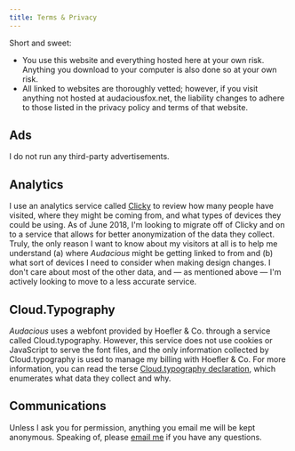 ```yaml
---
title: Terms & Privacy
---
```


Short and sweet: 

* You use this website and everything hosted here at your own risk. Anything you download to your computer is also done so at your own risk. 
* All linked to websites are thoroughly vetted; however, if you visit anything not hosted at audaciousfox.net, the liability changes to adhere to those listed in the privacy policy and terms of that website. 

## Ads

I do not run any third-party advertisements.  

## Analytics

I use an analytics service called [Clicky](https://clicky.com) to review how many people have visited, where they might be coming from, and what types of devices they could be using. As of June 2018, I'm looking to migrate off of Clicky and on to a service that allows for better anonymization of the data they collect. Truly, the only reason I want to know about my visitors at all is to help me understand (a) where *Audacious* might be getting linked to from and (b) what sort of devices I need to consider when making design changes. I don't care about most of the other data, and — as mentioned above — I'm actively looking to move to a less accurate service. 

## Cloud.Typography

*Audacious* uses a webfont provided by Hoefler & Co. through a service called Cloud.typography. However, this service does not use cookies or JavaScript to serve the font files, and the only information collected by Cloud.typography is used to manage my billing with Hoefler & Co. For more information, you can read the terse [Cloud.typography declaration][hco], which enumerates what data they collect and why. 

[hco]: https://www.typography.com/home/privacy-cloud-declaration.php


## Communications 

Unless I ask you for permission, anything you email me will be kept anonymous. Speaking of, please [email me](/masthead) if you have any questions. 
